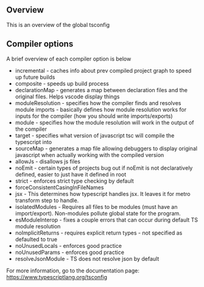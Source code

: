 
## Overview

This is an overview of the global tsconfig

## Compiler options

A brief overview of each compiler option is below

- incremental - caches info about prev compiled project graph to speed up future builds
- composite - speeds up build process
- declarationMap - generates a map between declaration files and the original files. Helps vscode display things
- moduleResolution - specifies how the compiler finds and resolves module imports - basically defines how module resolution works for inputs for the compiler (how you should write imports/exports)
- module - specifies how the module resolution will work in the output of the compiler
- target - specifies what version of javascript tsc will compile the typescript into
- sourceMap - generates a map file allowing debuggers to display original javascript when actually working with the compiled version
- allowJs - disallows js files
- noEmit - certain types of projects bug out if noEmit is not declaratively defined, easier to just have it defined in root
- strict - enforces strict type checking by default
- forceConsistentCasingInFileNames
- jsx - This determines how typescript handles jsx. It leaves it for metro transform step to handle.
- isolatedModules - Requires all files to be modules (must have an import/export). Non-modules pollute global state for the program.
- esModuleInterop - fixes a couple errors that can occur during default TS module resolution
- noImplicitReturns - requires explicit return types - not specified as defaulted to true
- noUnusedLocals - enforces good practice
- noUnusedParams - enforces good practice
- resolveJsonModule - TS does not resolve json by default

For more information, go to the documentation page: https://www.typescriptlang.org/tsconfig